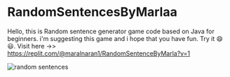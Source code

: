 # RandomSentencesByMarlaa
Hello, this is Random sentence generator game code based on Java for beginners. i'm suggesting this game and i hope that you have fun. Try it 😄😃. Visit here ->>
https://replit.com/@maralnaran1/RandomSentenceByMarla?v=1


![random sentences](https://user-images.githubusercontent.com/120242845/207313042-b289eab1-0933-4bf2-a285-8193409c16c5.jpg)

